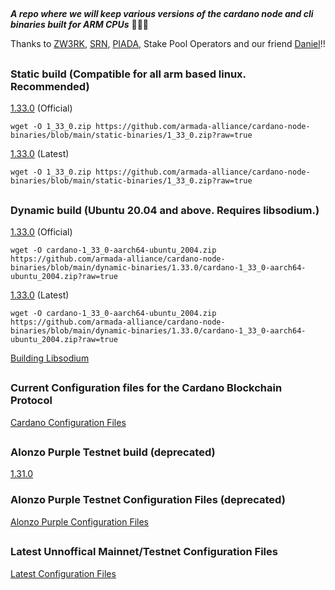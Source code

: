 ##
***A repo where we will keep various versions of the cardano node and cli binaries built for ARM CPUs*** 🏴‍☠️🦾

Thanks to [ZW3RK](https://twitter.com/zw3rkpool/), [SRN](https://armada-alliance.com/stake-pools/cc1b1c03798884c636703443a23b8d9e827d6c0417921600394198a0), [PIADA](https://armada-alliance.com/stake-pools/b8d8742c7b7b512468448429c776b3b0f824cef460db61aa1d24bc65), Stake Pool Operators and our friend [Daniel](https://github.com/rekuenkdr)!!

##
### Static build (Compatible for all arm based linux. Recommended)
[1.33.0](https://github.com/armada-alliance/cardano-node-binaries/blob/main/static-binaries/1_33_0.zip?raw=true) (Official)

```
wget -O 1_33_0.zip https://github.com/armada-alliance/cardano-node-binaries/blob/main/static-binaries/1_33_0.zip?raw=true
```

[1.33.0](https://github.com/armada-alliance/cardano-node-binaries/blob/main/static-binaries/1_33_0.zip?raw=true) (Latest)

```
wget -O 1_33_0.zip https://github.com/armada-alliance/cardano-node-binaries/blob/main/static-binaries/1_33_0.zip?raw=true
```

##
### Dynamic build (Ubuntu 20.04 and above. Requires libsodium.)
[1.33.0](https://github.com/armada-alliance/cardano-node-binaries/blob/main/dynamic-binaries/1.33.0/cardano-1_33_0-aarch64-ubuntu_2004.zip?raw=true) (Official)

```
wget -O cardano-1_33_0-aarch64-ubuntu_2004.zip https://github.com/armada-alliance/cardano-node-binaries/blob/main/dynamic-binaries/1.33.0/cardano-1_33_0-aarch64-ubuntu_2004.zip?raw=true
```

[1.33.0](https://github.com/armada-alliance/cardano-node-binaries/blob/main/dynamic-binaries/1.33.0/cardano-1_33_0-aarch64-ubuntu_2004.zip?raw=true) (Latest)

```
wget -O cardano-1_33_0-aarch64-ubuntu_2004.zip https://github.com/armada-alliance/cardano-node-binaries/blob/main/dynamic-binaries/1.33.0/cardano-1_33_0-aarch64-ubuntu_2004.zip?raw=true
```

[Building Libsodium](https://github.com/armada-alliance/cardano-node-binaries/blob/main/dynamic-binaries/1.31.0/README.MD)

##
### Current Configuration files for the Cardano Blockchain Protocol

[Cardano Configuration Files](https://hydra.iohk.io/build/7654130/download/1/index.html)

##
### Alonzo Purple Testnet build (deprecated)
[1.31.0](https://github.com/armada-alliance/cardano-node-binaries/blob/main/dynamic-binaries/1.31.0/cardano-1_31_0-aarch64-ubuntu_2004.zip?raw=true)

### Alonzo Purple Testnet Configuration Files (deprecated)
[Alonzo Purple Configuration Files](https://hydra.iohk.io/build/7366583/download/1/index.html)

##
### Latest Unnoffical Mainnet/Testnet Configuration Files
[Latest Configuration Files](https://hydra.iohk.io/job/Cardano/iohk-nix/cardano-deployment/latest-finished/download/1/index.html)
